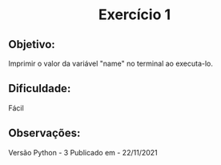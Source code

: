<h1 align="center">Exercício 1</h1>
<h2>Objetivo:</h2>
Imprimir o valor da variável "name" no terminal ao executa-lo.
<h2>Dificuldade:</h2>
Fácil
<h2>Observações:</h2>
Versão Python - 3
Publicado em - 22/11/2021
